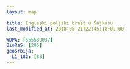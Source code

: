 ```yaml
---
layout: map

title: Engleski poljski brest u Šajkašu
last_modified_at: 2018-05-21T22:45:18+02:00

WDPA: [555589037]
BioRaS: [285]
geoSrbija:
  L1_182: [83]
---
```


